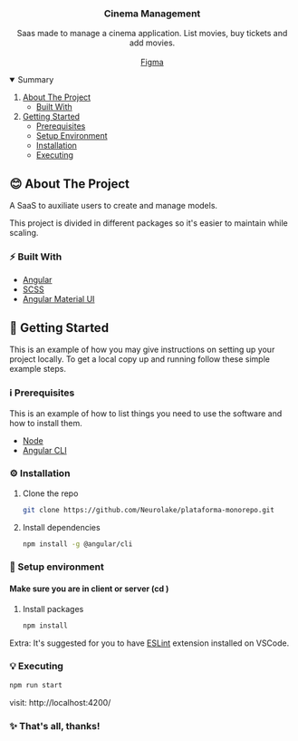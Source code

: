 <p align="center">
  <h3 align="center">Cinema Management</h3>

  <p align="center">
    Saas made to manage a cinema application. List movies, buy tickets and add movies.
    <br /><br />
    <a href="https://www.figma.com/file/AX4g6sRajUXHyWGlSSAwxz/Cinema-Management?node-id=3%3A60">Figma</a><br />
  </p>
</p>

<details open="open">
  <summary>Summary</summary>
  <ol>
    <li>
      <a href="#blush-about-the-project">About The Project</a>
      <ul>
        <li><a href="#zap-built-with">Built With</a></li>
      </ul>
    </li>
    <li>
      <a href="#rocket-getting-started">Getting Started</a>
      <ul>
        <li><a href="#information_source-prerequisites">Prerequisites</a></li>
        <li><a href="#sauropod-setup-environment">Setup Environment</a></li>
        <li><a href="#gear-installation">Installation</a></li>
		<li><a href="#bulb-executing">Executing</a></li>
      </ul>
    </li>
  </ol>
</details>

<!-- ABOUT THE PROJECT -->

## :blush: About The Project

A SaaS to auxiliate users to create and manage models.

This project is divided in different packages so it's easier to maintain while scaling.

### :zap: Built With

- <a href="https://angular.io/">Angular</a>
- <a href="https://sass-lang.com/">SCSS</a>
- <a href="https://material.angular.io/">Angular Material UI</a>

<!-- GETTING STARTED -->

## :rocket: Getting Started

This is an example of how you may give instructions on setting up your project locally.
To get a local copy up and running follow these simple example steps.

### :information_source: Prerequisites

This is an example of how to list things you need to use the software and how to install them.

- <a href="https://nodejs.org/en/download/">Node</a>
- <a href="https://nodejs.org/en/download/">Angular CLI</a>

### :gear: Installation

1. Clone the repo
   ```sh
   git clone https://github.com/Neurolake/plataforma-monorepo.git
   ```
2. Install dependencies
   ```sh
   npm install -g @angular/cli
   ```

### :sauropod: Setup environment

#### Make sure you are in client or server (cd <folder>)

1. Install packages

   ```sh
   npm install
   ```

Extra:
It's suggested for you to have [ESLint](https://marketplace.visualstudio.com/items?itemName=dbaeumer.vscode-eslint) extension installed on VSCode.

### :bulb: Executing

```sh
npm run start
```

visit: http://localhost:4200/

### :sparkles: That's all, thanks!
